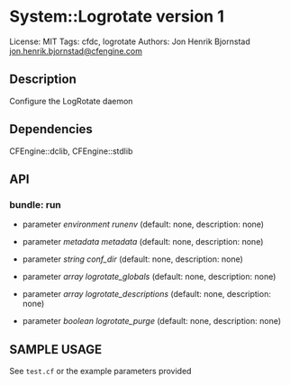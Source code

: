 # System::Logrotate version 1

License: MIT
Tags: cfdc, logrotate
Authors: Jon Henrik Bjornstad <jon.henrik.bjornstad@cfengine.com>

## Description
Configure the LogRotate daemon

## Dependencies
CFEngine::dclib, CFEngine::stdlib

## API
### bundle: run
* parameter _environment_ *runenv* (default: none, description: none)

* parameter _metadata_ *metadata* (default: none, description: none)

* parameter _string_ *conf_dir* (default: none, description: none)

* parameter _array_ *logrotate_globals* (default: none, description: none)

* parameter _array_ *logrotate_descriptions* (default: none, description: none)

* parameter _boolean_ *logrotate_purge* (default: none, description: none)


## SAMPLE USAGE
See `test.cf` or the example parameters provided

